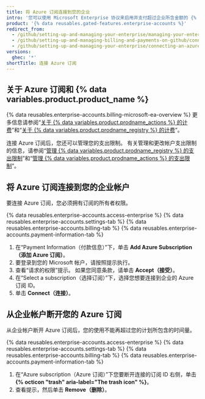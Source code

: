 ```yaml
---
title: 将 Azure 订阅连接到您的企业
intro: '您可以使用 Microsoft Enterprise 协议来启用并支付超过企业所含金额的 {% data variables.product.prodname_actions %} 和 {% data variables.product.prodname_registry %} 的使用。'
product: '{% data reusables.gated-features.enterprise-accounts %}'
redirect_from:
  - /github/setting-up-and-managing-your-enterprise/managing-your-enterprise-account/connecting-an-azure-subscription-to-your-enterprise
  - /github/setting-up-and-managing-billing-and-payments-on-github/connecting-an-azure-subscription-to-your-enterprise
  - /github/setting-up-and-managing-your-enterprise/connecting-an-azure-subscription-to-your-enterprise
versions:
  ghec: '*'
shortTitle: 连接 Azure 订阅
---
```


## 关于 Azure 订阅和 {% data variables.product.product_name %}

{% data reusables.enterprise-accounts.billing-microsoft-ea-overview %} 更多信息请参阅“[关于 {% data variables.product.prodname_actions %} 的计费](/billing/managing-billing-for-github-actions/about-billing-for-github-actions)”和“[关于 {% data variables.product.prodname_registry %} 的计费](/billing/managing-billing-for-github-packages/about-billing-for-github-packages)”。

连接 Azure 订阅后，您还可以管理您的支出限制。 有关管理和更改帐户支出限制的信息，请参阅“[管理 {% data variables.product.prodname_registry %} 的支出限制](/billing/managing-billing-for-github-packages/managing-your-spending-limit-for-github-packages)”和“[管理 {% data variables.product.prodname_actions %} 的支出限制](/billing/managing-billing-for-github-actions/managing-your-spending-limit-for-github-actions)”。

## 将 Azure 订阅连接到您的企业帐户

要连接 Azure 订阅，您必须拥有订阅的所有者权限。

{% data reusables.enterprise-accounts.access-enterprise %}
{% data reusables.enterprise-accounts.settings-tab %}
{% data reusables.enterprise-accounts.billing-tab %}
{% data reusables.enterprise-accounts.payment-information-tab %}
1. 在“Payment Information（付款信息）”下，单击 **Add Azure Subscription（添加 Azure 订阅）**。
1. 要登录到您的 Microsoft 帐户，请按照提示执行。
1. 查看“请求的权限”提示。 如果您同意条款，请单击 **Accept（接受）**。
1. 在“Select a subscription（选择订阅）”下，选择您想要连接到企业的 Azure 订阅 ID。
1. 单击 **Connect（连接）**。

## 从企业帐户断开您的 Azure 订阅

从企业帐户断开 Azure 订阅后，您的使用不能再超过您的计划所包含的时间量。

{% data reusables.enterprise-accounts.access-enterprise %}
{% data reusables.enterprise-accounts.settings-tab %}
{% data reusables.enterprise-accounts.billing-tab %}
{% data reusables.enterprise-accounts.payment-information-tab %}
1. 在“Azure subscription（Azure 订阅）”下您要断开连接的订阅 ID 右侧，单击 **{% octicon "trash" aria-label="The trash icon" %}**。
1. 查看提示，然后单击 **Remove（删除）**。
